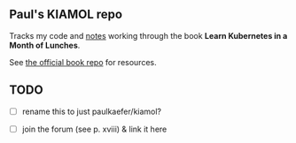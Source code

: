 ## Paul's **KIAMOL** repo

Tracks my code and [notes](/notes.md) working through the book **Learn Kubernetes in a Month of Lunches**.

See [the official book repo](https://github.com/sixeyed/kiamol) for resources.

## TODO
- [ ] rename this to just paulkaefer/kiamol?
- [ ] join the forum (see p. xviii) & link it here

